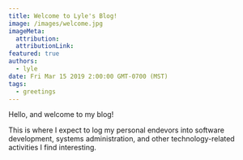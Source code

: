 ```yaml
---
title: Welcome to Lyle's Blog!
image: /images/welcome.jpg
imageMeta:
  attribution:
  attributionLink:
featured: true
authors:
  - lyle
date: Fri Mar 15 2019 2:00:00 GMT-0700 (MST)
tags:
  - greetings
---
```


Hello, and welcome to my blog!

This is where I expect to log my personal endevors into software development, systems administration, and other technology-related activities I find interesting.
